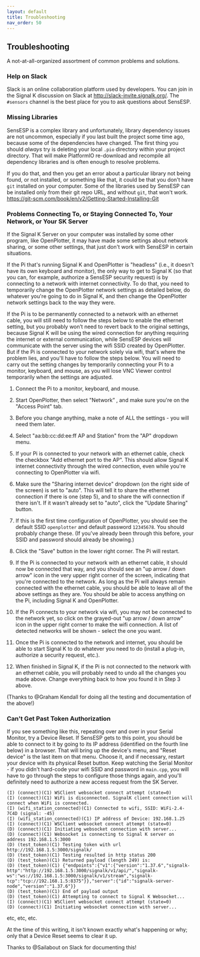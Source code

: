 ```yaml
---
layout: default
title: Troubleshooting
nav_order: 50
---
```


## Troubleshooting

A not-at-all-organized assortment of common problems and solutions.

### Help on Slack

Slack is an online collaboration platform used by developers. You can join in the Signal K discussion on Slack at 
http://slack-invite.signalk.org/. The `#sensors` channel is the best place for you to ask questions about SensESP.

### Missing Libraries

SensESP is a complex library and unfortunately, library dependency issues are not uncommon, especially if you last built the project some time ago, because some of the dependencies have changed. The first thing you should _always_ try is deleting your local `.pio` directory within your project directory. That will make PlatformIO re-download and recompile all dependency libraries and is often enough to resolve problems. 

If you do that, and then you get an error about a particular library not being found, or not installed, or something like that, it could be that you don't have `git` installed on your computer. Some of the libraries used by SensESP can be installed only from their git repo URL, and without `git`, that won't work. 
https://git-scm.com/book/en/v2/Getting-Started-Installing-Git

### Problems Connecting To, or Staying Connected To, Your Network, or Your SK Server

If the Signal K Server on your computer was installed by some other program, like OpenPlotter, it may have made some settings about network sharing, or some other settings, that just don't work with SensESP in certain situations.

If the Pi that's running Signal K and OpenPlotter is "headless" (i.e., it doesn't have its own keyboard and monitor), the only way to get to Signal K (so that you can, for example, authorize a SensESP security request) is by connecting to a network with internet connectivity. To do that, you need to temporarily change the OpenPlotter network settings as detailed below, do whatever you're going to do in Signal K, and then change the OpenPlotter network settings back to the way they were.

If the Pi is to be permanently connected to a network with an ethernet cable, you will still need to follow the steps below to enable the ethernet setting, but you probably won’t need to revert back to the original settings, because Signal K will be using the wired connection for anything requiring the internet or external communication, while SensESP devices will communicate with the server using the wifi SSID created by OpenPlotter. But if the Pi is connected to your network solely via wifi, that's where the problem lies, and you'll have to follow the steps below. You will need to carry out the setting changes by temporarily connecting your Pi to a monitor, keyboard, and mouse, as you will lose VNC Viewer control temporarily when the settings are adjusted.

1. Connect the Pi to a monitor, keyboard, and mouse.

2. Start OpenPlotter, then select "Network” , and make sure you're on the "Access Point" tab.

3. Before you change anything, make a note of ALL the settings - you will need them later.

4. Select "aa:bb:cc:dd:ee:ff AP and Station" from the "AP" dropdown menu.

5. If your Pi is connected to your network with an ethernet cable, check the checkbox "Add ethernet port to the AP". This should allow Signal K internet connectivity through the wired connection, even while you're connecting to OpenPlotter via wifi.

6. Make sure the "Sharing internet device" dropdown (on the right side of the screen) is set to "auto". This will tell it to share the ethernet connection if there is one (step 5), and to share the wifi connection if there isn't. If it wasn't already set to "auto", click the "Update Sharing" button.

7. If this is the first time configuration of OpenPlotter, you should see the default SSID `openplotter` and default password `12345678`. You should probably change these. (If you've already been through this before, your SSID and password should already be showing.)

8. Click the "Save" button in the lower right corner. The Pi will restart.

9. If the Pi is connected to your network with an ethernet cable, it should now be connected that way, and you should see an "up arrow / down arrow" icon in the very upper right corner of the screen, indicating that you're connected to the network. As long as the Pi will always remain connected with the ethernet cable, you should be able to leave all of the above settings as they are. You should be able to access anything on the Pi, including Signal K and OpenPlotter.

10. If the Pi connects to your network via wifi, you may not be connected to the network yet, so click on the grayed-out "up arrow / down arrow" icon in the upper right corner to make the wifi connection. A list of detected networks will be shown - select the one you want.

11. Once the Pi is connected to the network and internet, you should be able to start Signal K to do whatever you need to do (install a plug-in, authorize a security request, etc.).

12. When finished in Signal K, if the Pi is not connected to the network with an ethernet cable, you will probably need to undo all the changes you made above. Change everything back to how you found it in Step 3 above.

(Thanks to @Graham Kendall for doing all the testing and documentation of the above!)

### Can't Get Past Token Authorization

If you see something like this, repeating over and over in your Serial Monitor, try a Device Reset. If SensESP gets to this point, you should be able to connect to it by going to its IP address (identified on the fourth line below) in a browser. That will bring up the device's menu, and "Reset device" is the last item on that menu. Choose it, and if necessary, restart your device with its physical Reset button. Keep watching the Serial Monitor - if you didn't hard-code your wifi SSID and password in `main.cpp`, you will have to go through the steps to configure those things again, and you'll definitely need to authorize a new access request from the SK Server.

```text
(I) (connect)(C1) WSClient websocket connect attempt (state=0)
(I) (connect)(C1) WiFi is disconnected. SignalK client connection will connect when WiFi is connected.
(I) (wifi_station_connected)(C1) Connected to wifi, SSID: WiFi-2.4-7C4D (signal: -45)
(I) (wifi_station_connected)(C1) IP address of Device: 192.168.1.25
(I) (connect)(C1) WSClient websocket connect attempt (state=0)
(D) (connect)(C1) Initiating websocket connection with server...
(D) (connect)(C1) Websocket is connecting to Signal K server on address 192.168.1.5:3000
(D) (test_token)(C1) Testing token with url http://192.168.1.5:3000/signalk/
(D) (test_token)(C1) Testing resulted in http status 200
(D) (test_token)(C1) Returned payload (length 249) is:
(D) (test_token)(C1) {"endpoints":{"v1":{"version":"1.37.6","signalk-http":"http://192.168.1.5:3000/signalk/v1/api/","signalk-ws":"ws://192.168.1.5:3000/signalk/v1/stream","signalk-tcp":"tcp://192.168.1.5:8375"}},"server":{"id":"signalk-server-node","version":"1.37.6"}}
(D) (test_token)(C1) End of payload output
(D) (test_token)(C1) Attempting to connect to Signal K Websocket...
(I) (connect)(C1) WSClient websocket connect attempt (state=0)
(D) (connect)(C1) Initiating websocket connection with server...
```

etc, etc, etc.

At the time of this writing, it isn't known exactly what's happening or why; only that a Device Reset seems to clear it up.

Thanks to @Sailabout on Slack for documenting this!
